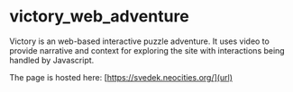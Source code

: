 # victory_web_adventure

Victory is an web-based interactive puzzle adventure. It uses video to provide narrative and context for exploring the site with interactions being handled by Javascript.

The page is hosted here: [https://svedek.neocities.org/](url)
